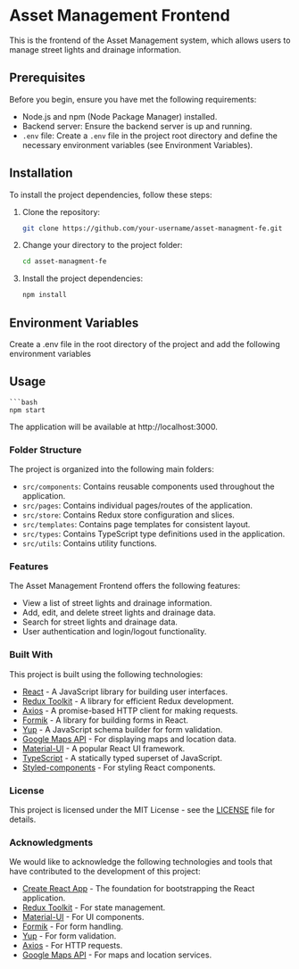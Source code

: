 # Asset Management Frontend

This is the frontend of the Asset Management system, which allows users to manage street lights and drainage information.

## Prerequisites

Before you begin, ensure you have met the following requirements:

- Node.js and npm (Node Package Manager) installed.
- Backend server: Ensure the backend server is up and running.
- `.env` file: Create a `.env` file in the project root directory and define the necessary environment variables (see Environment Variables).

## Installation

To install the project dependencies, follow these steps:

1. Clone the repository:

   ```bash
   git clone https://github.com/your-username/asset-managment-fe.git

2. Change your directory to the project folder:

   ```bash
   cd asset-managment-fe

3. Install the project dependencies:

   ```bash
   npm install

## Environment Variables

Create a .env file in the root directory of the project and add the following environment variables


## Usage

    ```bash
    npm start

The application will be available at http://localhost:3000.


### Folder Structure

The project is organized into the following main folders:

- `src/components`: Contains reusable components used throughout the application.
- `src/pages`: Contains individual pages/routes of the application.
- `src/store`: Contains Redux store configuration and slices.
- `src/templates`: Contains page templates for consistent layout.
- `src/types`: Contains TypeScript type definitions used in the application.
- `src/utils`: Contains utility functions.

### Features

The Asset Management Frontend offers the following features:

- View a list of street lights and drainage information.
- Add, edit, and delete street lights and drainage data.
- Search for street lights and drainage data.
- User authentication and login/logout functionality.

### Built With

This project is built using the following technologies:

- [React](https://reactjs.org/) - A JavaScript library for building user interfaces.
- [Redux Toolkit](https://redux-toolkit.js.org/) - A library for efficient Redux development.
- [Axios](https://axios-http.com/) - A promise-based HTTP client for making requests.
- [Formik](https://formik.org/) - A library for building forms in React.
- [Yup](https://github.com/jquense/yup) - A JavaScript schema builder for form validation.
- [Google Maps API](https://developers.google.com/maps/documentation) - For displaying maps and location data.
- [Material-UI](https://material-ui.com/) - A popular React UI framework.
- [TypeScript](https://www.typescriptlang.org/) - A statically typed superset of JavaScript.
- [Styled-components](https://styled-components.com/) - For styling React components.

### License

This project is licensed under the MIT License - see the [LICENSE](LICENSE) file for details.

### Acknowledgments

We would like to acknowledge the following technologies and tools that have contributed to the development of this project:

- [Create React App](https://reactjs.org/docs/create-a-new-react-app.html) - The foundation for bootstrapping the React application.
- [Redux Toolkit](https://redux-toolkit.js.org/) - For state management.
- [Material-UI](https://material-ui.com/) - For UI components.
- [Formik](https://formik.org/) - For form handling.
- [Yup](https://github.com/jquense/yup) - For form validation.
- [Axios](https://axios-http.com/) - For HTTP requests.
- [Google Maps API](https://developers.google.com/maps/documentation) - For maps and location services.
